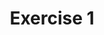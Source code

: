 ---
title: "Exercise 1"
github_url: "https://raw.githubusercontent.com/NumEconCopenhagen/exercises-2019/master/PS1/Solving_the_Consumer_Problem.ipynb"
---